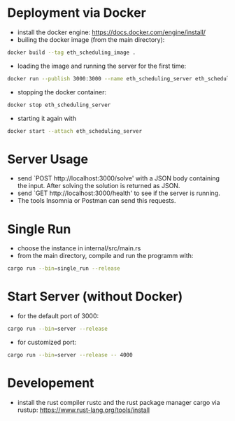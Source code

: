 # Deployment via Docker 
- install the docker engine: https://docs.docker.com/engine/install/
- builing the docker image (from the main directory):

```bash
docker build --tag eth_scheduling_image .
```

- loading the image and running the server for the first time:

```bash
docker run --publish 3000:3000 --name eth_scheduling_server eth_scheduling_image
```

- stopping the docker container:

```bash
docker stop eth_scheduling_server
```

- starting it again with

```bash
docker start --attach eth_scheduling_server
```

# Server Usage
- send `POST http://localhost:3000/solve' with a JSON body containing the input. After solving the solution is returned as JSON.
- send `GET http://localhost:3000/health' to see if the server is running.
- The tools Insomnia or Postman can send this requests.

# Single Run
- choose the instance in internal/src/main.rs
- from the main directory, compile and run the programm with:

```bash
cargo run --bin=single_run --release
```

# Start Server (without Docker)
- for the default port of 3000:

```bash
cargo run --bin=server --release
```

- for customized port:
```bash
cargo run --bin=server --release -- 4000
```

# Developement
- install the rust compiler rustc and the rust package manager cargo via rustup: https://www.rust-lang.org/tools/install

